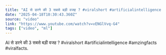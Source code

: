 ```yaml
---
title: "AI से डरने की 3 सबसे बड़ी वजह ? #viralshort #artificialintelligence #amzingfacts #viralfacts"
date: "2025-04-18T10:30:43.360Z"
source: "video"
link: "https://www.youtube.com/watch?v=vENGlVvq-G4"
tags: ["video", "ml"]
---
```


AI से डरने की 3 सबसे बड़ी वजह ? #viralshort #artificialintelligence #amzingfacts #viralfacts.
